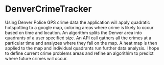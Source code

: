# DenverCrimeTracker

Using Denver Police GPS crime data the application will apply quadratic hotspotting to a google map, coloring areas where crime is likely to occur based on time and location. An algorithm splits the Denver area into quadrants of a user specified size. An API call gathers all the crimes at a particular time and analyzes where they fall on the map. A heat map is then applied to the map and individual quadrants run further data analysis. I hope to define current crime problems areas and refine an algorithim to predict where future crimes will occur.
